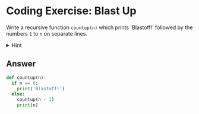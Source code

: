 # Coding Exercise: Blast Up
Write a recursive function `countup(n)` which prints 'Blastoff!' followed by the numbers `1` to `n` on separate lines.

<details>
  <summary>
    Hint
  </summary>
  
  ![image](https://github.com/ansilmbabl/CS-circle-python/assets/86063895/a7c900d6-35b1-4114-bf61-578e354172f5)

</details>
 
## Answer
```python
def countup(n):
  if n == 0:
    print('Blastoff!')
  else:
    countup(n - 1)
    print(n)
```

